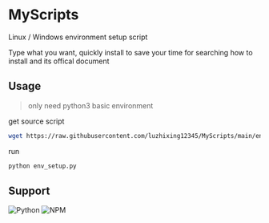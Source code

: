 # MyScripts

Linux / Windows environment setup script

Type what you want, quickly install to save your time for searching how to install and its offical document

## Usage

> only need python3 basic environment

get source script

```bash
wget https://raw.githubusercontent.com/luzhixing12345/MyScripts/main/env_setup.py
```

run

```bash
python env_setup.py
```

## Support

![Python](https://img.shields.io/badge/Python-FFD43B?style=for-the-badge&logo=python&logoColor=blue)
![NPM](https://img.shields.io/badge/npm-CB3837?style=for-the-badge&logo=npm&logoColor=white)
